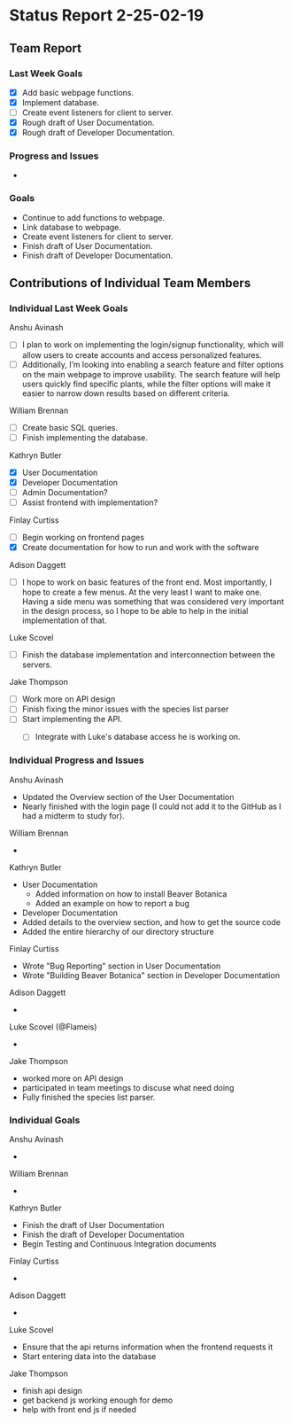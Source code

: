 # Status Report 2-25-02-19

<!-- filename format is YYYYMMDD.md -->

<!-- Both sections should have the following three subsections. Each subsection is best organized as bullet points, though you can write a paragraph instead.   -->

## Team Report
<!-- status update for your TA, including an agenda for the project standup meeting -->

### Last Week Goals
<!-- The first subsection is easy. It should be an exact copy of the third section from last week (i.e., goals from a week ago). It is empty for the first week -->

 - [x] Add basic webpage functions.
 - [x] Implement database.
 - [ ] Create event listeners for client to server.
 - [x] Rough draft of User Documentation.
 - [x] Rough draft of Developer Documentation.

### Progress and Issues

<!-- The second subsection reports on progress and issues: what you did, what worked, what you learned, where you had trouble, and where you are stuck -->

-

### Goals

<!-- The third subsection should outline your plans and goals for the following week. Each bullet point should include a measurable task and a time estimate. You may use nested bullet points for parts of a larger task. No bottom-level time estimate should be greater than 3 days. If a task would be larger, think about a logical way to break it down and to have insight into progress. If tasks from one week aren’t yet complete, they should roll over into tasks for the next week, with an updated estimate for time to completion.
For the weekly report, this third subsection should be higher-level and indicate who is responsible for what tasks. Also, it’s good to include longer-term goals in this list as well, to keep the bigger picture in mind and plan beyond just the next week.  -->

- Continue to add functions to webpage.
- Link database to webpage.
- Create event listeners for client to server.
- Finish draft of User Documentation.
- Finish draft of Developer Documentation.

## Contributions of Individual Team Members

### Individual Last Week Goals

<!-- The first subsection is easy. It should be an exact copy of the third section from last week (i.e., goals from a week ago). It is empty for the first week -->

Anshu Avinash  

- [ ] I plan to work on implementing the login/signup functionality, which will allow users to create accounts and access personalized features.
- [ ] Additionally, I’m looking into enabling a search feature and filter options on the main webpage to improve usability. The search feature will help users quickly find specific plants, while the filter options will make it easier to narrow down results based on different criteria.  

William Brennan  

- [ ] Create basic SQL queries.  
- [ ] Finish implementing the database.  

Kathryn Butler  

- [x] User Documentation  
- [x] Developer Documentation  
- [ ] Admin Documentation?  
- [ ] Assist frontend with implementation?  

Finlay Curtiss  

- [ ] Begin working on frontend pages  
- [x] Create documentation for how to run and work with the software  

Adison Daggett  

- [ ] I hope to work on basic features of the front end. Most importantly, I hope to create a few menus. At the very least I want to make one. Having a side menu was something that was considered very important in the design process, so I hope to be able to help in the initial implementation of that.  

Luke Scovel  

- [ ] Finish the database implementation and interconnection between the servers.

Jake Thompson  

- [ ] Work more on API design  
- [ ] Finish fixing the minor issues with the species list parser  
- [ ] Start implementing the API.  
  - [ ] Integrate with Luke's database access he is working on.  


### Individual Progress and Issues

<!-- The second subsection reports on progress and issues: what you did, what worked, what you learned, where you had trouble, and where you are stuck -->

Anshu Avinash

- Updated the Overview section of the User Documentation
- Nearly finished with the login page (I could not add it to the GitHub as I had a midterm to study for).  

William Brennan

-

Kathryn Butler

- User Documentation
  - Added information on how to install Beaver Botanica
  - Added an example on how to report a bug
- Developer Documentation
 - Added details to the overview section, and how to get the source code
 - Added the entire hierarchy of our directory structure

Finlay Curtiss

- Wrote "Bug Reporting" section in User Documentation
- Wrote "Building Beaver Botanica" section in Developer Documentation

Adison Daggett

-

Luke Scovel (@Flameis)

- 

Jake Thompson

- worked more on API design
- participated in team meetings to discuse what need doing
- Fully finished the species list parser.

### Individual Goals

<!-- The third subsection should outline your plans and goals for the following week. Each bullet point should include a measurable task and a time estimate. You may use nested bullet points for parts of a larger task. No bottom-level time estimate should be greater than 3 days. If a task would be larger, think about a logical way to break it down and to have insight into progress. If tasks from one week aren’t yet complete, they should roll over into tasks for the next week, with an updated estimate for time to completion.
For the weekly report, this third subsection should be higher-level and indicate who is responsible for what tasks. Also, it’s good to include longer-term goals in this list as well, to keep the bigger picture in mind and plan beyond just the next week.  -->

Anshu Avinash

-

William Brennan

-

Kathryn Butler

- Finish the draft of User Documentation
- Finish the draft of Developer Documentation
- Begin Testing and Continuous Integration documents

Finlay Curtiss

-

Adison Daggett

-

Luke Scovel

- Ensure that the api returns information when the frontend requests it
- Start entering data into the database

Jake Thompson

- finish api design
- get backend js working enough for demo
- help with front end js if needed
